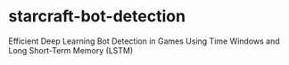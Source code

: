 # starcraft-bot-detection
Efficient Deep Learning Bot Detection in Games Using Time Windows and Long Short-Term Memory (LSTM)
